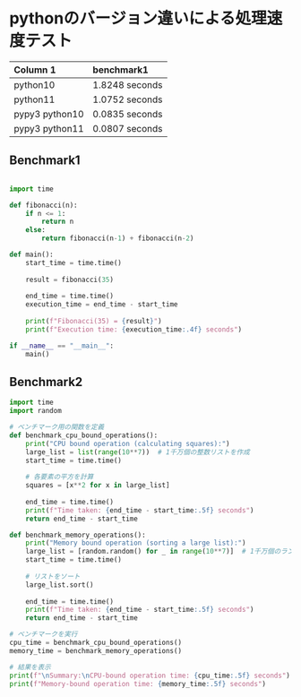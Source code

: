 # pythonのバージョン違いによる処理速度テスト

| Column 1  | benchmark1  |
|:----------|:----------|
| python10  | 1.8248 seconds    |    
| python11  | 1.0752 seconds    |     |  
| pypy3 python10  | 0.0835 seconds    |   
| pypy3 python11  | 0.0807 seconds    |  


## Benchmark1

```python

import timedef fibonacci(n):    if n <= 1:        return n    else:        return fibonacci(n-1) + fibonacci(n-2)def main():    start_time = time.time()        result = fibonacci(35)        end_time = time.time()    execution_time = end_time - start_time        print(f"Fibonacci(35) = {result}")    print(f"Execution time: {execution_time:.4f} seconds")if __name__ == "__main__":    main()

```

## Benchmark2

```python
import timeimport random# ベンチマーク用の関数を定義def benchmark_cpu_bound_operations():    print("CPU bound operation (calculating squares):")    large_list = list(range(10**7))  # 1千万個の整数リストを作成    start_time = time.time()        # 各要素の平方を計算    squares = [x**2 for x in large_list]        end_time = time.time()    print(f"Time taken: {end_time - start_time:.5f} seconds")    return end_time - start_timedef benchmark_memory_operations():    print("Memory bound operation (sorting a large list):")    large_list = [random.random() for _ in range(10**7)]  # 1千万個のランダムな浮動小数点リストを作成    start_time = time.time()        # リストをソート    large_list.sort()        end_time = time.time()    print(f"Time taken: {end_time - start_time:.5f} seconds")    return end_time - start_time# ベンチマークを実行cpu_time = benchmark_cpu_bound_operations()memory_time = benchmark_memory_operations()# 結果を表示print(f"\nSummary:\nCPU-bound operation time: {cpu_time:.5f} seconds")print(f"Memory-bound operation time: {memory_time:.5f} seconds")
```